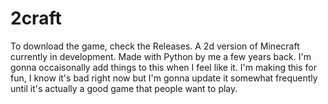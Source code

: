 # 2craft
To download the game, check the Releases. 
A 2d version of Minecraft currently in development. Made with Python by me a few years back.
I'm gonna occaisonally add things to this when I feel like it. I'm making this for fun, I know it's bad right now but I'm gonna update it somewhat frequently until it's actually a good game
that people want to play.
